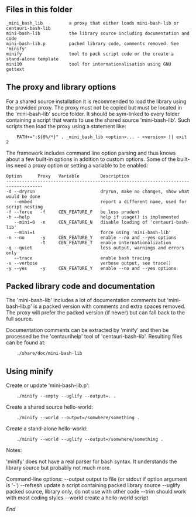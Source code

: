 Files in this folder
--------------------

    _mini_bash_lib          a proxy that either loads mini-bash-lib or centauri-bash-lib
    mini-bash-lib           the library source including documentation and code
    mini-bash-lib.p         packed library code, comments removed. See 'minify' 
    minify                  tool to pack script code or the create a stand-alone template
    mini10                  tool for internationalisation using GNU gettext

The proxy and library options
-----------------------------

For a shared source installation it is recommended to load the library using the provided
proxy. The proxy must not be copied but must be located in the 'mini-bash-lib' source folder.
It should be sym-linked to every folder containing a script that wants to use the shared
source 'mini-bash-lib'. Such scripts then load the proxy using a statement like:

        PATH+=":${0%/*}" . _mini_bash_lib <option>... - <version> || exit 2

The framework includes command line option parsing and thus knows about a few built-in
options in addition to custom options. Some of the built-ins need a proxy option or setting
a variable to be enabled:

    Option      Proxy   Variable        Description
    ------------------------------------------------------------------------------------
    -d --dryrun                         dryrun, make no changes, show what would be done
       --embed                          report a different name, used for script nesting
    -f --force   -f     CEN_FEATURE_F   be less prudent
    -h --help                           help if usage() is implemented
       --mini=0  -n     CEN_FEATURE_N   disable loading of 'centauri-bash-lib'
       --mini=1                         force using 'mini-bash-lib'
    -n --no      -y     CEN_FEATURE_Y   enable --no and --yes options
                 -t     CEN_FEATURE_T   enable internationalization
    -q --quiet                          less output, warnings and errors only
       --trace                          enable bash tracing
    -v --verbose                        verbose output, see trace() 
    -y --yes     -y     CEN_FEATURE_Y   enable --no and --yes options

Packed library code and documentation
-------------------------------------

The 'mini-bash-lib' includes a lot of documentation comments but 'mini-bash-lib.p'
is a packed version with comments and extra spaces removed. The proxy will prefer
the packed version (if newer) but can fall back to the full source.

Documentation comments can be extracted by 'minify' and then be processed be the
'centaurihelp' tool of 'centauri-bash-lib'. Resulting files can be found at:

        ./share/doc/mini-bash-lib

Using minify
------------

Create or update 'mini-bash-lib.p':

        ./minify --empty --uglify --output=. .

Create a shared source hello-world:

        ./minify --world --output=/somwhere/something .

Create a stand-alone hello-world:

        ./minify --world --uglify --output=/somwhere/something .

Notes:

'minify' does not have a real parser for bash syntax. It understands the library
source but probably not much more.

Command-line options:
        --output        output to file (or stdout if option argument is '-')
        --refresh       update a script containing packed library source
        --uglify        packed source, library only, do not use with other code
        --trim          should work with most coding styles
        --world         create a hello-world script

*End*
